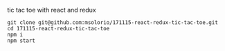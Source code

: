 tic tac toe with react and redux

```
git clone git@github.com:msolorio/171115-react-redux-tic-tac-toe.git
cd 171115-react-redux-tic-tac-toe
npm i
npm start

```

